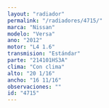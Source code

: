 ```yaml
---
layout: "radiador"
permalink: "/radiadores/4715/"
marca: "Nissan"
modelo: "Versa"
ano: "2012"
motor: "L4 1.6"
transmision: "Estándar"
parte: "214101HS3A"
clima: "Con clima"
alto: "20 1/16"
ancho: "16 11/16"
observaciones: ""
id: "4715"
---
```


